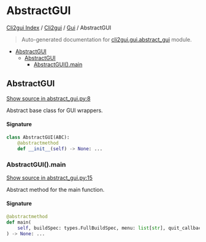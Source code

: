 # AbstractGUI

[Cli2gui Index](../../README.md#cli2gui-index) / [Cli2gui](../index.md#cli2gui) / [Gui](./index.md#gui) / AbstractGUI

> Auto-generated documentation for [cli2gui.gui.abstract_gui](../../../../cli2gui/gui/abstract_gui.py) module.

- [AbstractGUI](#abstractgui)
  - [AbstractGUI](#abstractgui-1)
    - [AbstractGUI().main](#abstractgui()main)

## AbstractGUI

[Show source in abstract_gui.py:8](../../../../cli2gui/gui/abstract_gui.py#L8)

Abstract base class for GUI wrappers.

#### Signature

```python
class AbstractGUI(ABC):
    @abstractmethod
    def __init__(self) -> None: ...
```

### AbstractGUI().main

[Show source in abstract_gui.py:15](../../../../cli2gui/gui/abstract_gui.py#L15)

Abstract method for the main function.

#### Signature

```python
@abstractmethod
def main(
    self, buildSpec: types.FullBuildSpec, menu: list[str], quit_callback, run_callback
) -> None: ...
```